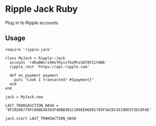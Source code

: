 # Ripple Jack Ruby

Plug in to Ripple accounts

## Usage

````
require 'ripple-jack'

class MyJack < Ripple::Jack
  account 'r4EwBWxrx5HxYRyisfGzMto3AT8FZiYdWk'
  ripple_rest 'https://api.ripple.com'

  def on_payment payment
    puts "Look I transacted! #{payment}"
  end
end

jack = MyJack.new

LAST_TRANSASCTION_HASH = '9F202D6779FC86BE40393F4DBB3B1C206EE06EB1785F5ACDC4319DD373EC0FAE'

jack.start LAST_TRANSACTION_HASH
````

